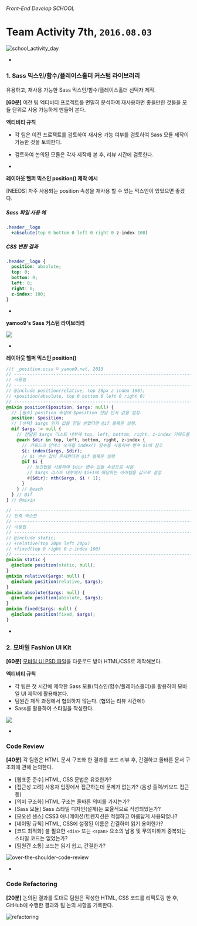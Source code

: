 ###### Front-End Develop SCHOOL

# Team Activity 7th, `2016.08.03`

![school_activity_day](../Lecture/Assets/school_activity_day.jpg)

-

### 1. Sass 믹스인/함수/플레이스홀더 커스텀 라이브러리

유용하고, 재사용 가능한 Sass 믹스인/함수/플레이스홀더 선택자 제작.

**[60분]** 이전 팀 엑티비티 프로젝트를 면밀히 분석하여 재사용하면 좋을만한 것들을 모듈 단위로 사용 가능하게 만들어 본다.

**엑티비티 규칙**

- 각 팀은 이전 프로젝트를 검토하여 재사용 가능 여부를 검토하여 Sass 모듈 제작이 가능한 것을 토의한다.
- 검토하여 논의된 모듈은 각자 제작해 본 후, 리뷰 시간에 검토한다.

-

**레이아웃 헬퍼 믹스인 position() 제작 예시**

[NEEDS] 자주 사용되는 position 속성을 재사용 할 수 있는 믹스인이 있었으면 좋겠다.

##### Sass 파일 사용 예

```sass
.header__logo
  +absolute(top 0 bottom 0 left 0 right 0 z-index 100)
```

##### CSS 변환 결과

```css
.header__logo {
  position: absolute;
  top: 0;
  bottom: 0;
  left: 0;
  right: 0;
  z-index: 100;
}
```

-

**yamoo9's Sass 커스텀 라이브러리**

![](../Lecture/Assets/sass-lib.jpg)

-

**레이아웃 헬퍼 믹스인 position()**

```scss
//! _position.scss © yamoo9.net, 2013
// -----------------------------------------------------------------------
// 사용법
// -----------------------------------------------------------------------
// @include position(relative, top 20px z-index 100);
// +position(absolute, top 0 bottom 0 left 0 right 0)
// -----------------------------------------------------------------------
@mixin position($position, $args: null) {
  // [필수] position 속성에 $position 전달 인자 값을 설정.
  position: $position;
  // [선택] $args 인자 값을 전달 받았다면 @if 블록문 실행.
  @if $args != null {
    // 전달된 $args 리스트 내부에 top, left, bottom, right, z-index 키워드를 찾아
    @each $dir in top, left, bottom, right, z-index {
      // 키워드의 인덱스 숫자를 index() 함수를 사용하여 변수 $i에 참조
      $i: index($args, $dir);
      // $i 변수 값이 존재한다면 @if 블록문 실행
      @if $i {
        // 보간법을 사용하여 $dir 변수 값을 속성으로 사용
        // $args 리스트 내부에서 $i+1에 해당하는 아이템을 값으로 설정
        #{$dir}: nth($args, $i + 1);
      }
    } // @each
  } // @if
} // @mixin

// -----------------------------------------------------------------------
// 단축 믹스인
// -----------------------------------------------------------------------
// 사용법
// -----------------------------------------------------------------------
// @include static;
// +relative(top 20px left 20px)
// +fixed(top 0 right 0 z-index 100)
// -----------------------------------------------------------------------
@mixin static {
  @include position(static, null);
}
@mixin relative($args: null) {
  @include position(relative, $args);
}
@mixin absolute($args: null) {
  @include position(absolute, $args);
}
@mixin fixed($args: null) {
  @include position(fixed, $args);
}
```

-

### 2. 모바일 Fashion UI Kit

**[60분]** [모바일 UI PSD 파일](../Lecture/Assets/team-activity-0802.7z)을 다운로드 받아 HTML/CSS로 제작해본다.

**엑티비티 규칙**

- 각 팀은 첫 시간에 제작한 Sass 모듈(믹스인/함수/플레이스홀더)을 활용하여 모바일 UI 제작에 활용해본다.
- 팀원간 제작 과정에서 협의하지 않는다. (협의는 리뷰 시간에!)
- Sass를 활용하여 스타일을 작성한다.

![](../Lecture/Assets/fashion_ui_kit.jpg)

-

### Code Review

**[40분]** 각 팀원은 HTML 문서 구조화 한 결과를 코드 리뷰 후, 간결하고 올바른 문서 구조화에 관해 논의한다.

- [웹표준 준수] HTML, CSS 문법은 유효한가?
- [접근성 고려] 사용자 입장에서 접근하는데 문제가 없는가? (음성 출력/키보드 접근 등)
- [의미 구조화] HTML 구조는 올바른 의미를 가지는가?
- [Sass 모듈] Sass 스타일 디자인(설계)는 효율적으로 작성되었는가?
- [모오션 센스] CSS3 애니메이션/트렌지션은 적절하고 아름답게 사용되었나?
- [네이밍 규칙] HTML, CSS에 설정된 이름은 간결하며 읽기 용이한가?
- [코드 최적화] 불 필요한 `<div>` 또는 `<span>` 요소의 남용 및 무의미하게 중복되는 스타일 코드는 없었는가?
- [팀원간 소통] 코드는 읽기 쉽고, 간결한가?

![over-the-shoulder-code-review](../Lecture/Assets/over-the-shoulder-code-review.png)

-

### Code Refactoring

**[20분]** 논의된 결과를 토대로 팀원은 작성한 HTML, CSS 코드를 리팩토링 한 후, GitHub에 수행한 결과와 팀 논의 사항을 기록한다.

![refactoring](../Lecture/Assets/refactoring.jpg)